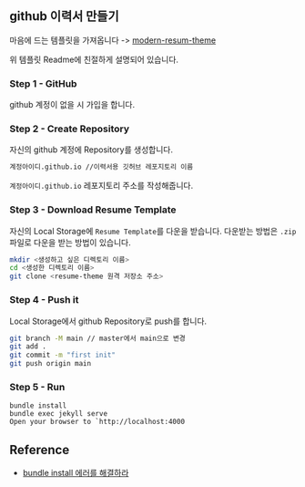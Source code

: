 
## github 이력서 만들기

마음에 드는 템플릿을 가져옵니다
-> [modern-resum-theme](https://github.com/sproogen/modern-resume-theme)

위 템플릿 Readme에 친절하게 설명되어 있습니다.

### Step 1 - GitHub
github 계정이 없을 시 가입을 합니다.

### Step 2 - Create Repository
자신의 github 계정에 Repository를 생성합니다.

```bash
계정아이디.github.io //이력서용 깃허브 레포지토리 이름
```
`계정아이디.github.io` 레포지토리 주소를 작성해줍니다.


### Step 3 - Download Resume Template
자신의 Local Storage에 `Resume Template`를 다운을 받습니다.
다운받는 방법은 `.zip` 파일로 다운을 받는 방법이 있습니다.

```bash
mkdir <생성하고 싶은 디렉토리 이름>
cd <생성한 디렉토리 이름>
git clone <resume-theme 원격 저장소 주소>
```

### Step 4 - Push it
Local Storage에서 github Repository로 push를 합니다.
```bash
git branch -M main // master에서 main으로 변경
git add .
git commit -m "first init"
git push origin main
```
###  Step 5 - Run
```
bundle install
bundle exec jekyll serve
Open your browser to `http://localhost:4000
```

## Reference
- [bundle install 에러를 해결하라](https://github.com/jihwooon/jihwooon.github.io/commit/78564c4374760dee2a08ac27f09f86ec286443cb)
